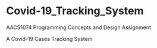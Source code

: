 # Covid-19_Tracking_System

AACS1074 Programming Concepts and Design Assignment

A Covid-19 Cases Tracking System
